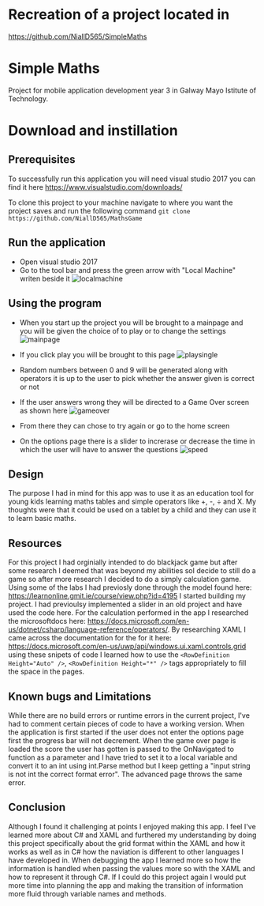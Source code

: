 # Recreation of a project located in 
https://github.com/NiallD565/SimpleMaths
# Simple Maths 
Project for mobile application development year 3 in Galway Mayo Istitute of Technology.

# Download and instillation
## Prerequisites
To successfully run this application you will need visual studio 2017 you can find it here https://www.visualstudio.com/downloads/

To clone this project to your machine navigate to where you want the project saves and run the following command 
`git clone https://github.com/NiallD565/MathsGame`

## Run the application
* Open visual studio 2017
* Go to the tool bar and press the green arrow with "Local Machine" writen beside it
![localmachine](https://user-images.githubusercontent.com/36037121/38736792-13ca2e6e-3f25-11e8-9f4d-55f9e32b5042.PNG)

## Using the program
* When you start up the project you will be brought to a mainpage and you will be given the choice of to play or to change the settings
![mainpage](https://user-images.githubusercontent.com/36037121/38737028-ce82c392-3f25-11e8-8fac-335a72bae1bf.PNG)

* If you click play you will be brought to this page
![playsingle](https://user-images.githubusercontent.com/36037121/38737058-e59a3ab0-3f25-11e8-9765-322a51b08d45.PNG)
* Random numbers between 0 and 9 will be generated along with operators it is up to the user to pick whether the answer given is correct or not
* If the user answers wrong they will be directed to a Game Over screen as shown here
![gameover](https://user-images.githubusercontent.com/36037121/38737214-6f479794-3f26-11e8-9555-9feb19d8e535.PNG)
* From there they can chose to try again or go to the home screen

* On the options page there is a slider to increrase or decrease the time in which the user will have to answer the questions
![speed](https://user-images.githubusercontent.com/36037121/38737471-3b2a6814-3f27-11e8-92a1-96451604a25a.PNG)

## Design
The purpose I had in mind for this app was to use it as an education tool for young kids learning maths tables and simple operators like +, -, ÷ and X. My thoughts were that it could be used on a tablet by a child and they can use it to learn basic maths.

## Resources
For this project I had orginially intended to do blackjack game but after some research I deemed that was beyond my abilities soI decide to still do a game so after more research I decided to do a simply calculation game. Using some of the labs I had previosly done through the model found here: https://learnonline.gmit.ie/course/view.php?id=4195 I started building my project. I had previoulsy implemented a slider in an old project and have used the code here. For the calculation performed in the app I researched the microsoftdocs here: https://docs.microsoft.com/en-us/dotnet/csharp/language-reference/operators/. By researching XAML I came across the documentation for the for it here: https://docs.microsoft.com/en-us/uwp/api/windows.ui.xaml.controls.grid using these snipets of code I learned how to use the `<RowDefinition Height="Auto" />`, `<RowDefinition Height="*" />` tags appropriately to fill the space in the pages.

## Known bugs and Limitations
While there are no build errors or runtime errors in the current project, I've had to comment certain pieces of code to have a working version. When the application is first started if the user does not enter the options page first the progress bar will not decrement. When the game over page is loaded the score the user has gotten is passed to the OnNavigated to function as a parameter and I have tried to set it to a local variable and convert it to an int using int.Parse method but I keep getting a "input string is not int the correct format error". The advanced page throws the same error.

## Conclusion
Although I found it challenging at points I enjoyed making this app. I feel I've learned more about C# and XAML and furthered my understanding by doing this project specifically about the grid format within the XAML and how it works as well as in C# how the naviation is different to other languages I have developed in. When debugging the app I learned more so how the information is handled when passing the values more so with the XAML and how to represent it through C#. If I could do this project again I would put more time into planning the app and making the transition of information more fluid through variable names and methods.
